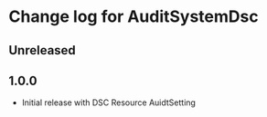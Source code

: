 # Change log for AuditSystemDsc

## Unreleased

## 1.0.0

* Initial release with DSC Resource AuidtSetting
